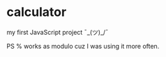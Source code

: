 # calculator

my first JavaScript project ¯\_(ツ)_/¯

PS % works as modulo cuz I was using it more often.
